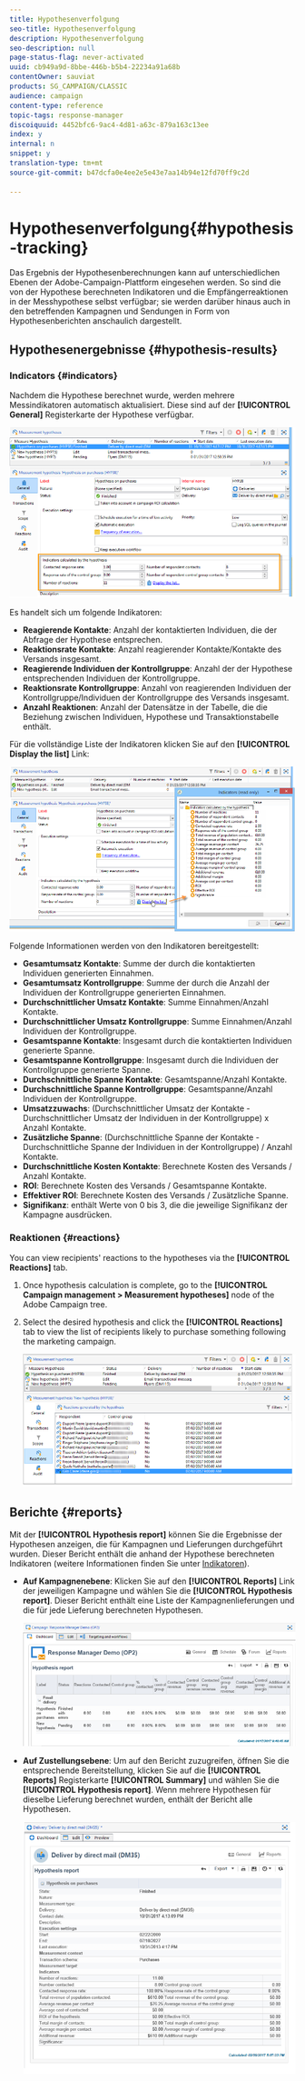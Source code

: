 ```yaml
---
title: Hypothesenverfolgung
seo-title: Hypothesenverfolgung
description: Hypothesenverfolgung
seo-description: null
page-status-flag: never-activated
uuid: cb949a9d-8bbe-446b-b5b4-22234a91a68b
contentOwner: sauviat
products: SG_CAMPAIGN/CLASSIC
audience: campaign
content-type: reference
topic-tags: response-manager
discoiquuid: 4452bfc6-9ac4-4d81-a63c-879a163c13ee
index: y
internal: n
snippet: y
translation-type: tm+mt
source-git-commit: b47dcfa0e4ee2e5e43e7aa14b94e12fd70ff9c2d

---
```



# Hypothesenverfolgung{#hypothesis-tracking}

Das Ergebnis der Hypothesenberechnungen kann auf unterschiedlichen Ebenen der Adobe-Campaign-Plattform eingesehen werden. So sind die von der Hypothese berechneten Indikatoren und die Empfängerreaktionen in der Messhypothese selbst verfügbar; sie werden darüber hinaus auch in den betreffenden Kampagnen und Sendungen in Form von Hypothesenberichten anschaulich dargestellt.

## Hypothesenergebnisse {#hypothesis-results}

### Indicators {#indicators}

Nachdem die Hypothese berechnet wurde, werden mehrere Messindikatoren automatisch aktualisiert. Diese sind auf der **[!UICONTROL General]** Registerkarte der Hypothese verfügbar.

![](assets/response_hypothesis_delivery_example_010.png)

Es handelt sich um folgende Indikatoren:

* **Reagierende Kontakte**: Anzahl der kontaktierten Individuen, die der Abfrage der Hypothese entsprechen.
* **Reaktionsrate Kontakte**: Anzahl reagierender Kontakte/Kontakte des Versands insgesamt.
* **Reagierende Individuen der Kontrollgruppe**: Anzahl der der Hypothese entsprechenden Individuen der Kontrollgruppe.
* **Reaktionsrate Kontrollgruppe**: Anzahl von reagierenden Individuen der Kontrollgruppe/Individuen der Kontrollgruppe des Versands insgesamt.
* **Anzahl Reaktionen**: Anzahl der Datensätze in der Tabelle, die die Beziehung zwischen Individuen, Hypothese und Transaktionstabelle enthält.

Für die vollständige Liste der Indikatoren klicken Sie auf den **[!UICONTROL Display the list]** Link:

![](assets/response_hypothesis_indicators_002.png)

Folgende Informationen werden von den Indikatoren bereitgestellt:

* **Gesamtumsatz Kontakte**: Summe der durch die kontaktierten Individuen generierten Einnahmen.
* **Gesamtumsatz Kontrollgruppe**: Summe der durch die Anzahl der Individuen der Kontrollgruppe generierten Einnahmen.
* **Durchschnittlicher Umsatz Kontakte**: Summe Einnahmen/Anzahl Kontakte.
* **Durchschnittlicher Umsatz Kontrollgruppe**: Summe Einnahmen/Anzahl Individuen der Kontrollgruppe.
* **Gesamtspanne Kontakte**: Insgesamt durch die kontaktierten Individuen generierte Spanne.
* **Gesamtspanne Kontrollgruppe**: Insgesamt durch die Individuen der Kontrollgruppe generierte Spanne.
* **Durchschnittliche Spanne Kontakte**: Gesamtspanne/Anzahl Kontakte.
* **Durchschnittliche Spanne Kontrollgruppe**: Gesamtspanne/Anzahl Individuen der Kontrollgruppe.
* **Umsatzzuwachs**: (Durchschnittlicher Umsatz der Kontakte - Durchschnittlicher Umsatz der Individuen in der Kontrollgruppe) x Anzahl Kontakte.
* **Zusätzliche Spanne**: (Durchschnittliche Spanne der Kontakte - Durchschnittliche Spanne der Individuen in der Kontrollgruppe) / Anzahl Kontakte.
* **Durchschnittliche Kosten Kontakte**: Berechnete Kosten des Versands / Anzahl Kontakte.
* **ROI**: Berechnete Kosten des Versands / Gesamtspanne Kontakte.
* **Effektiver ROI**: Berechnete Kosten des Versands / Zusätzliche Spanne.
* **Signifikanz**: enthält Werte von 0 bis 3, die die jeweilige Signifikanz der Kampagne ausdrücken.

### Reaktionen {#reactions}

You can view recipients&#39; reactions to the hypotheses via the **[!UICONTROL Reactions]** tab.

1. Once hypothesis calculation is complete, go to the **[!UICONTROL Campaign management > Measurement hypotheses]** node of the Adobe Campaign tree.
1. Select the desired hypothesis and click the **[!UICONTROL Reactions]** tab to view the list of recipients likely to purchase something following the marketing campaign.

   ![](assets/response_hypothesis_reactions_001.png)

## Berichte {#reports}

Mit der **[!UICONTROL Hypothesis report]** können Sie die Ergebnisse der Hypothesen anzeigen, die für Kampagnen und Lieferungen durchgeführt wurden. Dieser Bericht enthält die anhand der Hypothese berechneten Indikatoren (weitere Informationen finden Sie unter [Indikatoren](#indicators)).

* **Auf Kampagnenebene**: Klicken Sie auf den **[!UICONTROL Reports]** Link der jeweiligen Kampagne und wählen Sie die **[!UICONTROL Hypothesis report]**. Dieser Bericht enthält eine Liste der Kampagnenlieferungen und die für jede Lieferung berechneten Hypothesen.

   ![](assets/response_hypothesis_campaign_report_001.png)

* **Auf Zustellungsebene**: Um auf den Bericht zuzugreifen, öffnen Sie die entsprechende Bereitstellung, klicken Sie auf die **[!UICONTROL Reports]** Registerkarte **[!UICONTROL Summary]** und wählen Sie die **[!UICONTROL Hypothesis report]**. Wenn mehrere Hypothesen für dieselbe Lieferung berechnet wurden, enthält der Bericht alle Hypothesen.

   ![](assets/response_hypothesis_delivery_report_001.png)
